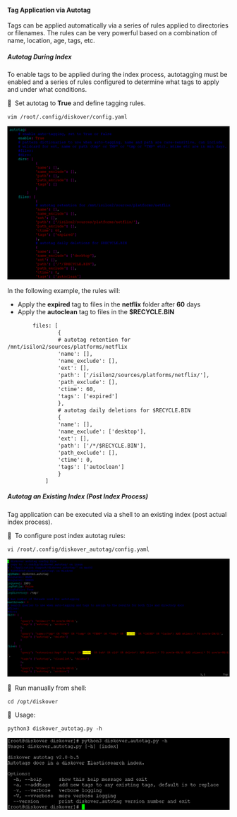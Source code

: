 #### Tag Application via Autotag

Tags can be applied automatically via a series of rules applied to directories or filenames. The rules can be very powerful based on a combination of name, location, age, tags, etc.

##### Autotag During Index

To enable tags to be applied during the index process, autotagging must be enabled and a series of rules configured to determine what tags to apply and under what conditions.

🔴 &nbsp;Set autotag to **True** and define tagging rules.
```
vim /root/.config/diskover/config.yaml
```

![Image: YALM Autotags Configuration](images/image_tags_autotags_config_rules.png)

In the following example, the rules will:

- Apply the **expired** tag to files in the **netflix** folder after **60** days
- Apply the **autoclean** tag to files in the **$RECYCLE.BIN**

```
        files: [
                {
                # autotag retention for /mnt/isilon2/sources/platforms/netflix
                'name': [],
                'name_exclude': [],
                'ext': [],
                'path': ['/isilon2/sources/platforms/netflix/'],
                'path_exclude': [],
                'ctime': 60,
                'tags': ['expired']
                },
                # autotag daily deletions for $RECYCLE.BIN
                {
                'name': [],
                'name_exclude': ['desktop'],
                'ext': [],
                'path': ['/*/$RECYCLE.BIN'],
                'path_exclude': [],
                'ctime': 0,
                'tags': ['autoclean']
                }
            ]
```

##### Autotag an Existing Index (Post Index Process)

Tag application can be executed via a shell to an existing index (post actual index process). 

🔴 &nbsp;To configure post index autotag rules:
```
vi /root/.config/diskover_autotag/config.yaml
```

![Image: YALM Autotags Post-Index Configuration](images/image_tags_autotags_post_index_rules.png)

🔴 &nbsp;Run manually from shell:
```
cd /opt/diskover
```

🔴 &nbsp;Usage:
```
python3 diskover_autotag.py -h
```

![Image: Autotags Post-Index Usage](images/image_tags_autotags_post_index_usage.png)
